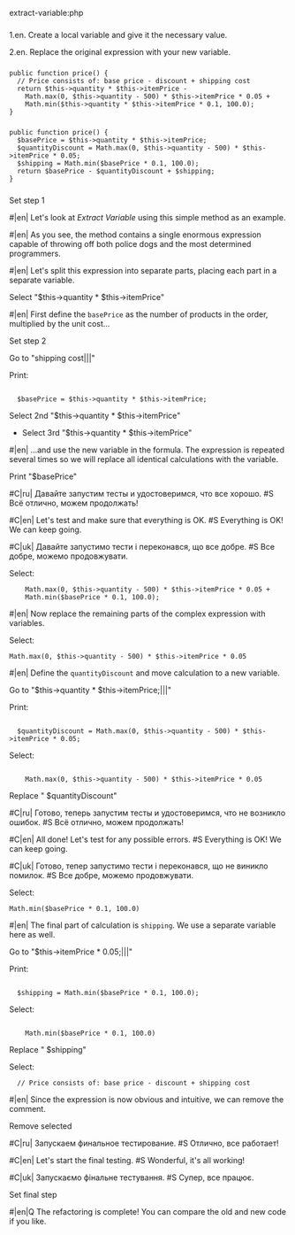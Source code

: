 extract-variable:php

###

1.en. Create a local variable and give it the necessary value.

2.en. Replace the original expression with your new variable.



###

```
public function price() {
  // Price consists of: base price - discount + shipping cost
  return $this->quantity * $this->itemPrice -
    Math.max(0, $this->quantity - 500) * $this->itemPrice * 0.05 +
    Math.min($this->quantity * $this->itemPrice * 0.1, 100.0);
}
```

###

```
public function price() {
  $basePrice = $this->quantity * $this->itemPrice;
  $quantityDiscount = Math.max(0, $this->quantity - 500) * $this->itemPrice * 0.05;
  $shipping = Math.min($basePrice * 0.1, 100.0);
  return $basePrice - $quantityDiscount + $shipping;
}
```

###

Set step 1

#|en| Let's look at <i>Extract Variable</i> using this simple method as an example.

#|en| As you see, the method contains a single enormous expression capable of throwing off both police dogs and the most determined programmers.

#|en| Let's split this expression into separate parts, placing each part in a separate variable.

Select "$this->quantity * $this->itemPrice"

#|en| First define the <code>basePrice</code> as the number of products in the order, multiplied by the unit cost…

Set step 2

Go to "shipping cost|||"

Print:
```

  $basePrice = $this->quantity * $this->itemPrice;
```

Select 2nd "$this->quantity * $this->itemPrice"
+ Select 3rd "$this->quantity * $this->itemPrice"

#|en| …and use the new variable in the formula. The expression is repeated several times so we will replace all identical calculations with the variable.

Print "$basePrice"

#C|ru| Давайте запустим тесты и удостоверимся, что все хорошо.
#S Всё отлично, можем продолжать!

#C|en| Let's test and make sure that everything is OK.
#S Everything is OK! We can keep going.

#C|uk| Давайте запустимо тести і переконався, що все добре.
#S Все добре, можемо продовжувати.

Select:
```
    Math.max(0, $this->quantity - 500) * $this->itemPrice * 0.05 +
    Math.min($basePrice * 0.1, 100.0);
```

#|en| Now replace the remaining parts of the complex expression with variables.

Select:
```
Math.max(0, $this->quantity - 500) * $this->itemPrice * 0.05
```

#|en| Define the <code>quantityDiscount</code> and move calculation to a new variable.

Go to "$this->quantity * $this->itemPrice;|||"

Print:
```

  $quantityDiscount = Math.max(0, $this->quantity - 500) * $this->itemPrice * 0.05;
```

Select:
```

    Math.max(0, $this->quantity - 500) * $this->itemPrice * 0.05
```

Replace " $quantityDiscount"

#C|ru| Готово, теперь запустим тесты и удостоверимся, что не возникло ошибок.
#S Всё отлично, можем продолжать!

#C|en| All done! Let's test for any possible errors.
#S Everything is OK! We can keep going.

#C|uk| Готово, тепер запустимо тести і переконався, що не виникло помилок.
#S Все добре, можемо продовжувати.

Select:
```
Math.min($basePrice * 0.1, 100.0)
```

#|en| The final part of calculation is <code>shipping</code>. We use a separate variable here as well.

Go to "$this->itemPrice * 0.05;|||"

Print:
```

  $shipping = Math.min($basePrice * 0.1, 100.0);
```

Select:
```

    Math.min($basePrice * 0.1, 100.0)
```

Replace " $shipping"

Select:
```
  // Price consists of: base price - discount + shipping cost

```

#|en| Since the expression is now obvious and intuitive, we can remove the comment.

Remove selected

#C|ru| Запускаем финальное тестирование.
#S Отлично, все работает!

#C|en| Let's start the final testing.
#S Wonderful, it's all working!

#C|uk| Запускаємо фінальне тестування.
#S Супер, все працює.

Set final step

#|en|Q The refactoring is complete! You can compare the old and new code if you like.

